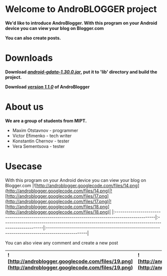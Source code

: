 # Welcome to AndroBLOGGER project #
**We'd like to introduce AndroBlogger. With this program on your Android device you can view your blog on Blogger.com**

**You can also create posts.**<br />

# Downloads #
**Download _[android-gdata-1.30.0.jar](http://androblogger.googlecode.com/files/android-gdata-1.30.0.jar)_, put it to 'lib' directory and build the project.**

**Download _[version 1.1.0](http://androblogger.googlecode.com/files/AndroBlogger.apk)_ of AndroBlogger**

# About us #
**We are a group of students from MIPT.**

  * Maxim Otstavnov - programmer
  * Victor Efimenko - tech writer
  * Konstantin Chernov - tester
  * Vera Sementsova - tester

# Usecase #

With this program on your Android device you can view your blog on Blogger.com
|![http://androblogger.googlecode.com/files/14.png](http://androblogger.googlecode.com/files/14.png)|![http://androblogger.googlecode.com/files/17.png](http://androblogger.googlecode.com/files/17.png)|![http://androblogger.googlecode.com/files/18.png](http://androblogger.googlecode.com/files/18.png)|
|:--------------------------------------------------------------------------------------------------|:--------------------------------------------------------------------------------------------------|:--------------------------------------------------------------------------------------------------|

You can also view any comment and create a new post

|![http://androblogger.googlecode.com/files/19.png](http://androblogger.googlecode.com/files/19.png)|![http://androblogger.googlecode.com/files/8.png](http://androblogger.googlecode.com/files/8.png)|
|:--------------------------------------------------------------------------------------------------|:------------------------------------------------------------------------------------------------|
